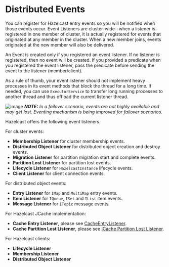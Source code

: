 
# Distributed Events

You can register for Hazelcast entry events so you will be notified when those events occur. Event Listeners are cluster-wide--when a listener is registered in one member of cluster, it is actually registered for events that originated at any member in the cluster. When a new member joins, events originated at the new member will also be delivered.

An Event is created only if you registered an event listener. If no listener is registered, then no event will be created. If you provided a predicate when you registered the event listener, pass the predicate before sending the event to the listener (member/client).

As a rule of thumb, your event listener should not implement heavy processes in its event methods that block the thread for a long time. If needed, you can use `ExecutorService` to transfer long running processes to another thread and thus offload the current listener thread.

![image](images/NoteSmall.jpg) ***NOTE:*** *In a failover scenario, events are not highly available and may get lost. Eventing mechanism is being improved for failover scenarios.*


Hazelcast offers the following event listeners. 

For cluster events:

- **Membership Listener** for cluster membership events.
- **Distributed Object Listener** for distributed object creation and destroy events.
- **Migration Listener** for partition migration start and complete events.
- **Partition Lost Listener** for partition lost events.
- **Lifecycle Listener** for `HazelcastInstance` lifecycle events.
- **Client Listener** for client connection events.


For distributed object events:

- **Entry Listener** for `IMap` and `MultiMap` entry events.
- **Item Listener** for `IQueue`, `ISet` and `IList` item events.
- **Message Listener** for `ITopic` message events.

For Hazelcast JCache implementation:

- **Cache Entry Listener**, please see [CacheEntryListener](#cacheentrylistener).
- **Cache Partition Lost Listener**, please see [ICache Partition Lost Listener](#icache-partition-lost-listener).

For Hazelcast clients:

- **Lifecycle Listener**
- **Membership Listener**
- **Distributed Object Listener**


